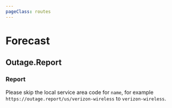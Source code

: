 ```yaml
---
pageClass: routes
---
```


# Forecast

## Outage.Report

### Report

<RouteEn author="cxumol nczitzk" example="/outagereport/ubisoft/5" path="/outagereport/:name/:count?" :paramsDesc="['Service name, spelling format must be consistent with URL', 'Counting threshold, will only be written in RSS if the number of people who report to stop serving is not less than this number']">

Please skip the local service area code for `name`, for example `https://outage.report/us/verizon-wireless` to `verizon-wireless`.

</RouteEn>
